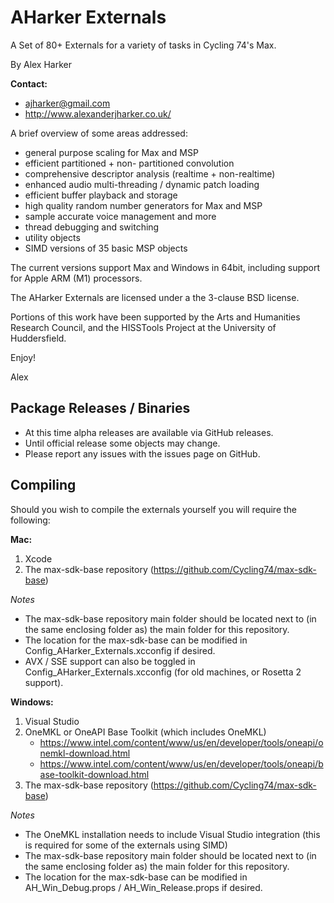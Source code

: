 AHarker Externals
=================

A Set of 80+ Externals for a variety of tasks in Cycling 74's Max.

By Alex Harker

**Contact:**

* ajharker@gmail.com 
* http://www.alexanderjharker.co.uk/
			
A brief overview of some areas addressed:

* general purpose scaling for Max and MSP
* efficient partitioned + non- partitioned convolution
* comprehensive descriptor analysis (realtime + non-realtime)
* enhanced audio multi-threading / dynamic patch loading
* efficient buffer playback and storage
* high quality random number generators for Max and MSP
* sample accurate voice management and more
* thread debugging and switching
* utility objects
* SIMD versions of 35 basic MSP objects

The current versions support Max and Windows in 64bit, including support for Apple ARM (M1) processors.

The AHarker Externals are licensed under a the 3-clause BSD license.

Portions of this work have been supported by the Arts and Humanities Research Council, and the HISSTools Project at the University of Huddersfield.


Enjoy!

Alex

Package Releases / Binaries
---------

- At this time alpha releases are available via GitHub releases. 
- Until official release some objects may change. 
- Please report any issues with the issues page on GitHub. 

Compiling
---------

Should you wish to compile the externals yourself you will require the following:

**Mac:**
1. Xcode
2. The max-sdk-base repository (https://github.com/Cycling74/max-sdk-base)

*Notes*

* The max-sdk-base repository main folder should be located next to (in the same enclosing folder as) the main folder for this repository.
* The location for the max-sdk-base can be modified in Config_AHarker_Externals.xcconfig if desired.
* AVX / SSE support can also be toggled in Config_AHarker_Externals.xcconfig (for old machines, or Rosetta 2 support).

**Windows:**
1. Visual Studio
2. OneMKL or OneAPI Base Toolkit (which includes OneMKL)
    - https://www.intel.com/content/www/us/en/developer/tools/oneapi/onemkl-download.html
    - https://www.intel.com/content/www/us/en/developer/tools/oneapi/base-toolkit-download.html
3. The max-sdk-base repository (https://github.com/Cycling74/max-sdk-base)

*Notes*

* The OneMKL installation needs to include Visual Studio integration (this is required for some of the externals using SIMD)
* The max-sdk-base repository main folder should be located next to (in the same enclosing folder as) the main folder for this repository.
* The location for the max-sdk-base can be modified in AH_Win_Debug.props / AH_Win_Release.props if desired.



